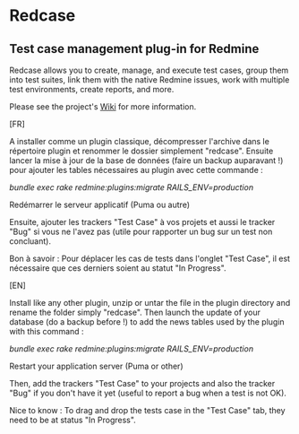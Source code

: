 
Redcase
=======

Test case management plug-in for Redmine
----------------------------------------

Redcase allows you to create, manage, and execute test cases, group them into
test suites, link them with the native Redmine issues, work with multiple test
environments, create reports, and more.

Please see the project's [Wiki](https://bitbucket.org/bugzinga/redcase/wiki) for
more information.

[FR]

A installer comme un plugin classique, décompresser l'archive dans le répertoire plugin et renommer le dossier simplement "redcase".
Ensuite lancer la mise à jour de la base de données (faire un backup auparavant !) pour ajouter les tables nécessaires au plugin avec cette commande :

*bundle exec rake redmine:plugins:migrate RAILS_ENV=production*

Redémarrer le serveur applicatif (Puma ou autre)

Ensuite, ajouter les trackers "Test Case" à vos projets et aussi le tracker "Bug" si vous ne l'avez pas (utile pour rapporter un bug sur un test non concluant).

Bon à savoir : Pour déplacer les cas de tests dans l'onglet "Test Case", il est nécessaire que ces derniers soient au statut "In Progress".

[EN]

Install like any other plugin, unzip or untar the file in the plugin directory and rename the folder simply "redcase".
Then launch the update of your database (do a backup before !) to add the news tables used by the plugin with this command :

*bundle exec rake redmine:plugins:migrate RAILS_ENV=production*

Restart your application server (Puma or other)

Then, add the trackers "Test Case" to your projects and also the tracker "Bug" if you don't have it yet (useful to report a bug when a test is not OK).

Nice to know : To drag and drop the tests case in the "Test Case" tab, they need to be at status "In Progress".
